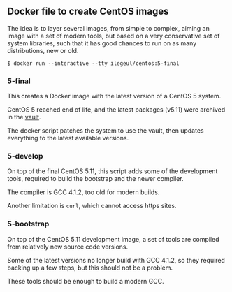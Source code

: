 ## Docker file to create CentOS images

The idea is to layer several images, from simple to complex, aiming an image with a set of modern tools, but based on a very conservative set of system libraries, such that it has good chances to run on as many distributions, new or old.

```console
$ docker run --interactive --tty ilegeul/centos:5-final
```

### 5-final

This creates a Docker image with the latest version of a CentOS 5 system.

CentOS 5 reached end of life, and the latest packages (v5.11) were archived in the [vault](http://vault.centos.org/5.11/).

The docker script patches the system to use the vault, then updates everything to the latest available versions.


### 5-develop

On top of the final CentOS 5.11, this script adds some of the development tools, required to build the bootstrap and the newer compiler.

The compiler is GCC 4.1.2, too old for modern builds.

Another limitation is `curl`, which cannot access https sites.

### 5-bootstrap

On top of the CentOS 5.11 development image, a set of tools are compiled from relatively new source code versions.

Some of the latest versions no longer build with GCC 4.1.2, so they required backing up a few steps, but this should not be a problem.

These tools should be enough to build a modern GCC.
